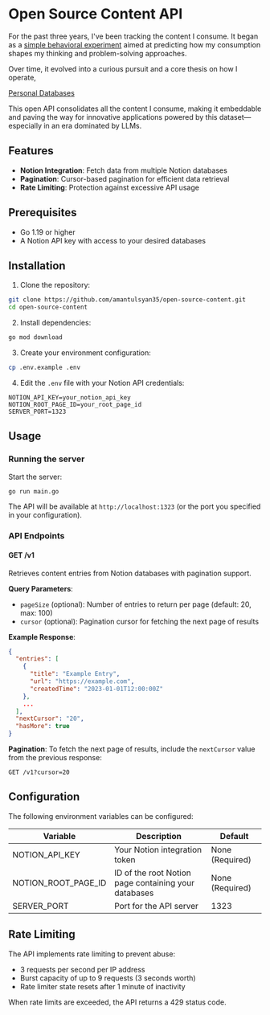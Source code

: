 # Open Source Content API

For the past three years, I've been tracking the content I consume. It began as a [simple behavioral experiment](https://x.com/at_aman35/status/1489668741335896064) aimed at predicting how my consumption shapes my thinking and problem-solving approaches.

Over time, it evolved into a curious pursuit and a core thesis on how I operate,

[Personal Databases](https://www.amantulsyan.com/personal-databases)

This open API consolidates all the content I consume, making it embeddable and paving the way for innovative applications powered by this dataset—especially in an era dominated by LLMs.

## Features

- **Notion Integration**: Fetch data from multiple Notion databases
- **Pagination**: Cursor-based pagination for efficient data retrieval
- **Rate Limiting**: Protection against excessive API usage


## Prerequisites

- Go 1.19 or higher
- A Notion API key with access to your desired databases

## Installation

1. Clone the repository:
```bash
git clone https://github.com/amantulsyan35/open-source-content.git
cd open-source-content
```

2. Install dependencies:
```bash
go mod download
```

3. Create your environment configuration:
```bash
cp .env.example .env
```

4. Edit the `.env` file with your Notion API credentials:
```
NOTION_API_KEY=your_notion_api_key
NOTION_ROOT_PAGE_ID=your_root_page_id
SERVER_PORT=1323
```

## Usage

### Running the server

Start the server:
```bash
go run main.go
```

The API will be available at `http://localhost:1323` (or the port you specified in your configuration).

### API Endpoints

#### GET /v1

Retrieves content entries from Notion databases with pagination support.

**Query Parameters**:
- `pageSize` (optional): Number of entries to return per page (default: 20, max: 100)
- `cursor` (optional): Pagination cursor for fetching the next page of results

**Example Response**:
```json
{
  "entries": [
    {
      "title": "Example Entry",
      "url": "https://example.com",
      "createdTime": "2023-01-01T12:00:00Z"
    },
    ...
  ],
  "nextCursor": "20",
  "hasMore": true
}
```

**Pagination**:
To fetch the next page of results, include the `nextCursor` value from the previous response:
```
GET /v1?cursor=20
```

## Configuration

The following environment variables can be configured:

| Variable | Description | Default |
|----------|-------------|---------|
| NOTION_API_KEY | Your Notion integration token | None (Required) |
| NOTION_ROOT_PAGE_ID | ID of the root Notion page containing your databases | None (Required) |
| SERVER_PORT | Port for the API server | 1323 |

## Rate Limiting

The API implements rate limiting to prevent abuse:
- 3 requests per second per IP address
- Burst capacity of up to 9 requests (3 seconds worth)
- Rate limiter state resets after 1 minute of inactivity

When rate limits are exceeded, the API returns a 429 status code.

